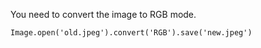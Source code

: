 You need to convert the image to RGB mode.

    Image.open('old.jpeg').convert('RGB').save('new.jpeg')